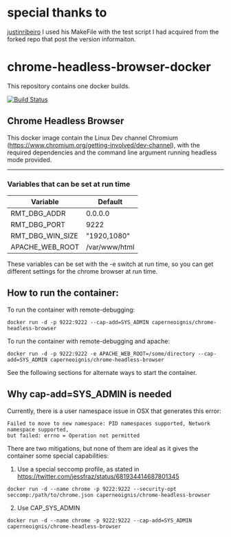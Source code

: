 # special thanks to
[justinribeiro](https://github.com/justinribeiro/dockerfiles/tree/master/chrome-headless) I used his MakeFile with the  test script I had acquired from the forked repo that post the version informaiton. 

# chrome-headless-browser-docker

This repository contains one docker builds.

[![Build Status](https://travis-ci.org/caperneoignis/chrome-headless-browser-docker.svg?branch=master)](https://travis-ci.org/caperneoignis/chrome-headless-browser-docker)


## Chrome Headless Browser

This docker image contain the Linux Dev channel Chromium (https://www.chromium.org/getting-involved/dev-channel), with the required dependencies and the command line argument running headless mode provided.

---

### Variables that can be set at run time

| Variable | Default| 
|----------|--------|
| RMT_DBG_ADDR | 0.0.0.0 |
| RMT_DBG_PORT | 9222 |
| RMT_DBG_WIN_SIZE | "1920,1080" |
| APACHE_WEB_ROOT | /var/www/html |

These variables can be set with the -e switch at run time, so you can get different settings for the chrome browser at run time.

## How to run the container:

To run the container with remote-debugging:
```
docker run -d -p 9222:9222 --cap-add=SYS_ADMIN caperneoignis/chrome-headless-browser
```
To run the container with remote-debugging and apache:
```
docker run -d -p 9222:9222 -e APACHE_WEB_ROOT=/some/directory --cap-add=SYS_ADMIN caperneoignis/chrome-headless-browser
```
See the following sections for alternate ways to start the container.

## Why cap-add=SYS_ADMIN is needed

Currently, there is a user namespace issue in OSX that generates this error:
```
Failed to move to new namespace: PID namespaces supported, Network namespace supported,
but failed: errno = Operation not permitted
```

There are two mitigations, but none of them are ideal as it gives the container some special capabilities:

1. Use a special seccomp profile, as stated in https://twitter.com/jessfraz/status/681934414687801345
```
docker run -d --name chrome -p 9222:9222 --security-opt seccomp:/path/to/chrome.json caperneoignis/chrome-headless-browser
```

2. Use CAP_SYS_ADMIN
```
docker run -d --name chrome -p 9222:9222 --cap-add=SYS_ADMIN caperneoignis/chrome-headless-browser
```

